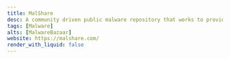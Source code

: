 ```yaml
---
title: MalShare
desc: A community driven public malware repository that works to provide free access to malware samples and tooling to the infomation.
tags: [Malware]
alts: [MalwareBazaar]
website: https://malshare.com/
render_with_liquid: false
---
```

